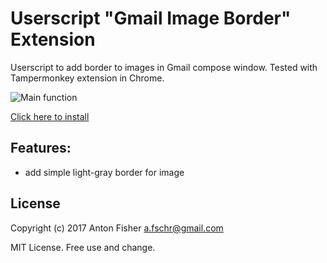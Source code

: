 # Userscript "Gmail Image Border" Extension

Userscript to add border to images in Gmail compose window. Tested with Tampermonkey extension in Chrome.

![Main function](/images/ext-screenshot-640-400.png)

[Click here to install](https://github.com/jonbp/userscript-gmail-image-border/raw/main/userscript-gmail-image-border.js)

## Features:

* add simple light-gray border for image

## License

Copyright (c) 2017 Anton Fisher <a.fschr@gmail.com>

MIT License. Free use and change.
